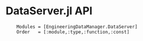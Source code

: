 # DataServer.jl API

```@autodocs
    Modules = [EngineeringDataManager.DataServer]
    Order   = [:module,:type,:function,:const]
```